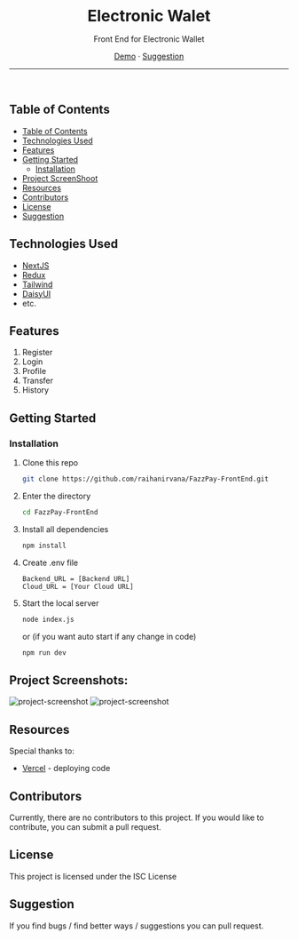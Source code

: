 <div align='center' style="text-align: center;">

<h1 style="border:0;margin:1rem">Electronic Walet</h1>

Front End for Electronic Wallet

[Demo](https://fazz-pay-front-end.vercel.app) · [Suggestion](mailto:purapuraturtle69@gmail.com)

<hr>
<br>

</div>

## Table of Contents

- [Table of Contents](#table-of-contents)
- [Technologies Used](#technologies-used)
- [Features](#features)
- [Getting Started](#getting-started)
  - [Installation](#installation)
- [Project ScreenShoot](#project-screenshots)
- [Resources](#resources)
- [Contributors](#contributors)
- [License](#license)
- [Suggestion](#suggestion)

## Technologies Used

- [NextJS](https://nextjs.org/docs)
- [Redux](https://redux-toolkit.js.org)
- [Tailwind](https://tailwindcss.com/)
- [DaisyUI](https://daisyui.com/)
- etc.

## Features

1. Register
2. Login
3. Profile
4. Transfer
5. History

## Getting Started

### Installation

1. Clone this repo

   ```bash
   git clone https://github.com/raihanirvana/FazzPay-FrontEnd.git
   ```

2. Enter the directory

   ```bash
   cd FazzPay-FrontEnd
   ```

3. Install all dependencies

   ```bash
   npm install
   ```

4. Create .env file

   ```env
   Backend_URL = [Backend URL]
   Cloud_URL = [Your Cloud URL]
   ```

5. Start the local server

   ```bash
   node index.js
   ```

   or (if you want auto start if any change in code)

   ```bash
   npm run dev
   ```

## Project Screenshots:

<img src="https://user-images.githubusercontent.com/83262495/245551108-5207e183-778b-457e-b578-366bbed84748.jpg" alt="project-screenshot">

<img src="https://user-images.githubusercontent.com/83262495/245552500-0a0504e6-716a-47dd-912c-acdf1037f64d.jpg" alt="project-screenshot">

## Resources

Special thanks to:

- [Vercel](https://vercel.com) - deploying code

## Contributors

Currently, there are no contributors to this project. If you would like to contribute, you can submit a pull request.

## License

This project is licensed under the ISC License

## Suggestion

If you find bugs / find better ways / suggestions you can pull request.

